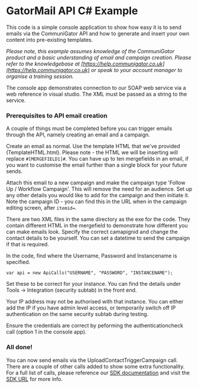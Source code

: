 # GatorMail API C# Example


This code is a simple console application to show how easy it is to send emails via the CommuniGator API and how to generate and insert your own content into pre-existing templates.


*Please note, this example assumes knowledge of the CommuniGator product and a basic understanding of email and campaign creation. Please refer to the knowledgebase at [https://help.communigator.co.uk](https://help.communigator.co.uk) or speak to your account manager to organise a training session.*



The console app demonstrates connection to our SOAP web service via a web reference in visual studio. The XML must be passed as a string to the service.



### Prerequisites to API email creation

A couple of things must be completed before you can trigger emails through the API, namely creating an email and a campaign.

Create an email as normal. Use the template HTML that we've provided (TemplateHTML.html). Please note - the HTML we will be inserting will replace `#[MERGEFIELD1]#`. You can have up to ten mergefields in an email, if you want to customise the email further than a single block for your future sends.

Attach this email to a new campaign and make the campaign type 'Follow Up / Workflow Campaign'. This will remove the need for an audience. Set up any other details you would like to add for the campaign and then initiate it. Note the campaign ID - you can find this in the URL when in the campaign editing screen, after `itemid=`.

There are two XML files in the same directory as the exe for the code. They contain different HTML in the mergefield to demonstrate how different you can make emails look. Specify the correct camapignid and change the contact details to be yourself. You can set a datetime to send the campaign if that is required.

In the code, find where the Username, Password and Instancename is specified.

    var api = new ApiCalls("USERNAME", "PASSWORD", "INSTANCENAME");

Set these to be correct for your instance. You can find the details under Tools -> Integration (security subtab) in the front end.

Your IP address may not be authorised with that instance. You can either add the IP if you have admin level access, or temporarily switch off IP authentication on the same security subtab during testing.

Ensure the credentials are correct by peforming the authenticationcheck call (option 1 in the console app).

### All done!

You can now send emails via the UploadContactTriggerCampaign call. There are a couple of other calls added to show some extra functionality. For a full list of calls, please reference our [SDK documentation](http://help.communigator.co.uk/m/BespokeIntegrations/l/312411-communigator-sdk-integration) and visit the [SDK URL](https://www.communigatormail.co.uk/SDK.asmx) for more info.
